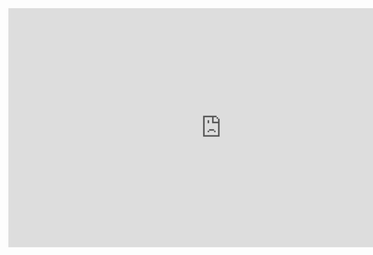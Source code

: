 <iframe width="854" height="480" src="https://www.youtube.com/embed/n-Pr1KTVSXo" frameborder="0" allowfullscreen></iframe>